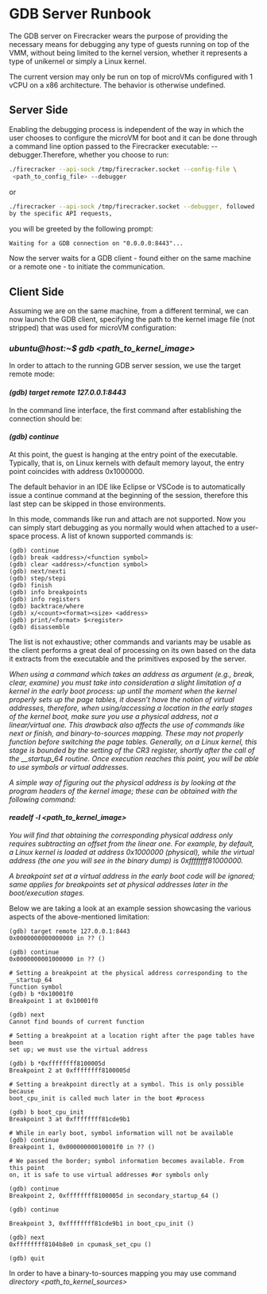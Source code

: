 # GDB Server Runbook

The GDB server on Firecracker wears the purpose of providing the necessary
means for debugging any type of guests running on top of the VMM, without
being limited to the kernel version, whether it represents a type of unikernel
or simply a Linux kernel.

The current version may only be run on top of microVMs configured with 1 vCPU
on a x86 architecture. The behavior is otherwise undefined.

## Server Side

Enabling the debugging process is independent of the way in which the user
chooses to configure the microVM for boot and it can be done through a command
line option passed to the Firecracker executable: --debugger.Therefore, whether
you choose to run:

```bash
./firecracker --api-sock /tmp/firecracker.socket --config-file \
 <path_to_config_file> --debugger
```

or

```bash
./firecracker --api-sock /tmp/firecracker.socket --debugger, followed
by the specific API requests,
```

you will be greeted by the following prompt:

```console
Waiting for a GDB connection on "0.0.0.0:8443"...
```

Now the server waits for a GDB client - found either on the same machine or a
remote one - to initiate the communication.

## Client Side

Assuming we are on the same machine, from a different terminal, we can now
launch the GDB client, specifying the path to the kernel image
file (not stripped) that was used for microVM configuration:

### _ubuntu@host:~$ gdb \<path\_to\_kernel\_image\>_

In order to attach to the running GDB server session, we use the target remote mode:

#### _(gdb) target remote 127.0.0.1:8443_

In the command line interface, the first command after establishing
the connection should be:

#### _(gdb) continue_

At this point, the guest is hanging at the entry point of the executable.
Typically, that is, on Linux kernels with default memory layout, the entry
point coincides with address 0x1000000.

The default behavior in an IDE like Eclipse or VSCode is to automatically
issue a continue command at the beginning of the session, therefore this last
step can be skipped in those environments.

In this mode, commands like run and attach are not supported. Now you can
simply start debugging as you normally would when attached to a user-space
process. A list of known supported commands is:

```console
(gdb) continue
(gdb) break <address>/<function symbol>
(gdb) clear <address>/<function symbol>
(gdb) next/nexti
(gdb) step/stepi
(gdb) finish
(gdb) info breakpoints
(gdb) info registers
(gdb) backtrace/where
(gdb) x/<count><format><size> <address>
(gdb) print/<format> $<register>
(gdb) disassemble
```

The list is not exhaustive; other commands and variants may be usable as the
client performs a great deal of processing on its own based on the data it
extracts from the executable and the primitives exposed by the server.

_When using a command which takes an address as argument
(e.g., break, clear, examine) you must take into consideration a slight
limitation of a kernel in the early boot process: up until the moment when
the kernel properly sets up the page tables, it doesn’t have the notion of
virtual addresses, therefore, when using/accessing a location in the early
stages of the kernel boot, make sure you use a physical address, not a
linear/virtual one. This drawback also affects the use of commands like
next or finish, and binary-to-sources mapping. These may not properly function
before switching the page tables. Generally, on a Linux kernel, this stage is
bounded by the setting of the CR3 register, shortly after the call of the
\_\_startup\_64 routine. Once execution reaches this point, you will be able
to use symbols or virtual addresses._

_A simple way of figuring out the physical address is by looking at the program
headers of the kernel image; these can be obtained with the following command:_

#### _readelf -l \<path\_to\_kernel\_image>_

_You will find that obtaining the corresponding physical address only requires
subtracting an offset from the linear one. For example, by default, a Linux
kernel is loaded at address 0x1000000 (physical), while the virtual
address (the one you will see in the binary dump) is 0xffffffff81000000._

_A breakpoint set at a virtual address in the early boot code will be ignored;
same applies for breakpoints set at physical addresses later in the
boot/execution stages._

Below we are taking a look at an example session showcasing the various aspects
of the above-mentioned limitation:

```console
(gdb) target remote 127.0.0.1:8443
0x0000000000000000 in ?? ()

(gdb) continue
0x0000000001000000 in ?? ()

# Setting a breakpoint at the physical address corresponding to the __startup_64
function symbol
(gdb) b *0x10001f0
Breakpoint 1 at 0x10001f0

(gdb) next
Cannot find bounds of current function

# Setting a breakpoint at a location right after the page tables have been
set up; we must use the virtual address

(gdb) b *0xffffffff8100005d
Breakpoint 2 at 0xffffffff8100005d

# Setting a breakpoint directly at a symbol. This is only possible because
boot_cpu_init is called much later in the boot #process

(gdb) b boot_cpu_init
Breakpoint 3 at 0xffffffff81cde9b1

# While in early boot, symbol information will not be available
(gdb) continue
Breakpoint 1, 0x00000000010001f0 in ?? ()

# We passed the border; symbol information becomes available. From this point
on, it is safe to use virtual addresses #or symbols only

(gdb) continue
Breakpoint 2, 0xffffffff8100005d in secondary_startup_64 ()

(gdb) continue

Breakpoint 3, 0xffffffff81cde9b1 in boot_cpu_init ()

(gdb) next
0xffffffff8104b8e0 in cpumask_set_cpu ()

(gdb) quit
```

In order to have a binary-to-sources mapping you may use command
_directory \<path\_to\_kernel\_sources\>_
